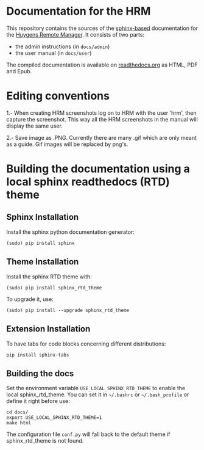 Documentation for the HRM
=========================

This repository contains the sources of the [sphinx-based][1] documentation for the [Huygens Remote Manager][2]. It consists of two parts:

* the admin instructions (in `docs/admin`)
* the user manual (in `docs/user`)

The compiled documentation is available on [readthedocs.org][3] as HTML, PDF and Epub.

[1]: http://sphinx-doc.org/ "Sphinx"
[2]: https://github.com/aarpon/hrm "Huygens Remote Manager"
[3]: http://huygens-remote-manager.readthedocs.org "Read the Docs"


Editing conventions
===================

1.- When creating HRM screenshots log on to HRM with the user 'hrm', then
capture the screenshot. This way all the HRM screenshots in the manual will
display the same user.

2.- Save image as .PNG. Currently there are many .gif which are only meant as
a guide. Gif images will be replaced by png's.


Building the documentation using a local sphinx readthedocs (RTD) theme
=======================================================================

Sphinx Installation
-------------------

Install the sphinx python documentation generator:

    (sudo) pip install sphinx

Theme Installation
------------------

Install the sphinx RTD theme with:

    (sudo) pip install sphinx_rtd_theme

To upgrade it, use:

    (sudo) pip install --upgrade sphinx_rtd_theme

Extension Installation
----------------------

To have tabs for code blocks concerning different distributions:

    pip install sphinx-tabs

Building the docs
-----------------

Set the environment variable `USE_LOCAL_SPHINX_RTD_THEME` to enable the
local sphinx_rtd_theme. You can set it in `~/.bashrc` or `~/.bash_profile` or define
it right before use:

    cd docs/
    export USE_LOCAL_SPHINX_RTD_THEME=1
    make html

The configuration file `conf.py` will fall back to the default theme if sphinx_rtd_theme
is not found.
